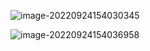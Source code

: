 ![image-20220924154030345](https://manv-typora.oss-cn-hangzhou.aliyuncs.com/typora-imgimage-20220924154030345.png)

![image-20220924154036958](https://manv-typora.oss-cn-hangzhou.aliyuncs.com/typora-imgimage-20220924154036958.png)